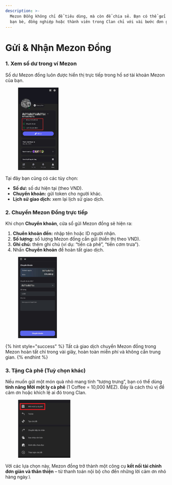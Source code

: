 ```yaml
---
description: >-
  Mezon Đồng không chỉ để tiêu dùng, mà còn để chia sẻ. Bạn có thể gửi token cho
  bạn bè, đồng nghiệp hoặc thành viên trong Clan chỉ với vài bước đơn giản.
---
```


# Gửi & Nhận Mezon Đồng

### 1. Xem số dư trong ví Mezon

Số dư Mezon đồng luôn được hiển thị trực tiếp trong hồ sơ tài khoản Mezon của bạn.

<div align="left"><figure><img src="../.gitbook/assets/image (87).png" alt="" width="126"><figcaption></figcaption></figure></div>

Tại đây bạn cũng có các tùy chọn:

* **Số dư:** số dư hiện tại (theo VND).
* **Chuyển khoản:** gửi token cho người khác.
* **Lịch sử giao dịch:** xem lại lịch sử giao dịch.

### 2. Chuyển Mezon Đồng trực tiếp

Khi chọn **Chuyển khoản**, cửa sổ gửi Mezon đồng sẽ hiện ra:

1. **Chuển khoản đến:** nhập tên hoặc ID người nhận.
2. **Số lượng:** số lượng Mezon đồng cần gửi (hiển thị theo VND).
3. **Ghi chú:** thêm ghi chú (ví dụ: “tiền cà phê”, “tiền cơm trưa”).
4. Nhấn **Chuyển khoản** để hoàn tất giao dịch.

<div align="left"><figure><img src="../.gitbook/assets/image (88).png" alt="" width="121"><figcaption></figcaption></figure></div>

{% hint style="success" %}
Tất cả giao dịch chuyển Mezon đồng trong Mezon hoàn tất chỉ trong vài giây, hoàn toàn miễn phí và không cần trung gian.
{% endhint %}

### 3. Tặng Cà phê (Tuỳ chọn khác)

Nếu muốn gửi một món quà nhỏ mang tính “tượng trưng”, bạn có thể dùng **tính năng Mời một ly cà phê** (1 Coffee = 10,000 MEZ). Đây là cách thú vị để cảm ơn hoặc khích lệ ai đó trong Clan.

<div align="left"><figure><img src="../.gitbook/assets/image (89).png" alt="" width="163"><figcaption></figcaption></figure></div>

Với các lựa chọn này, Mezon đồng trở thành một công cụ **kết nối tài chính đơn giản và thân thiện** – từ thanh toán nội bộ cho đến những lời cảm ơn nhỏ hàng ngày.\
